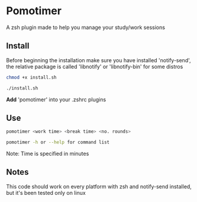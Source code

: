 # Pomotimer
A zsh plugin made to help you manage your study/work sessions


## Install
Before beginning the installation make sure you have installed 'notify-send', the relative package is called 'libnotify' or 'libnotify-bin' for some distros

```bash
chmod +x install.sh

./install.sh
```
**Add** 'pomotimer' into your .zshrc plugins


## Use 
```bash
pomotimer <work time> <break time> <no. rounds>

pomotimer -h or --help for command list
```
Note: Time is specified in minutes


## Notes
This code should work on every platform with zsh and notify-send installed, but it's been tested only on linux

